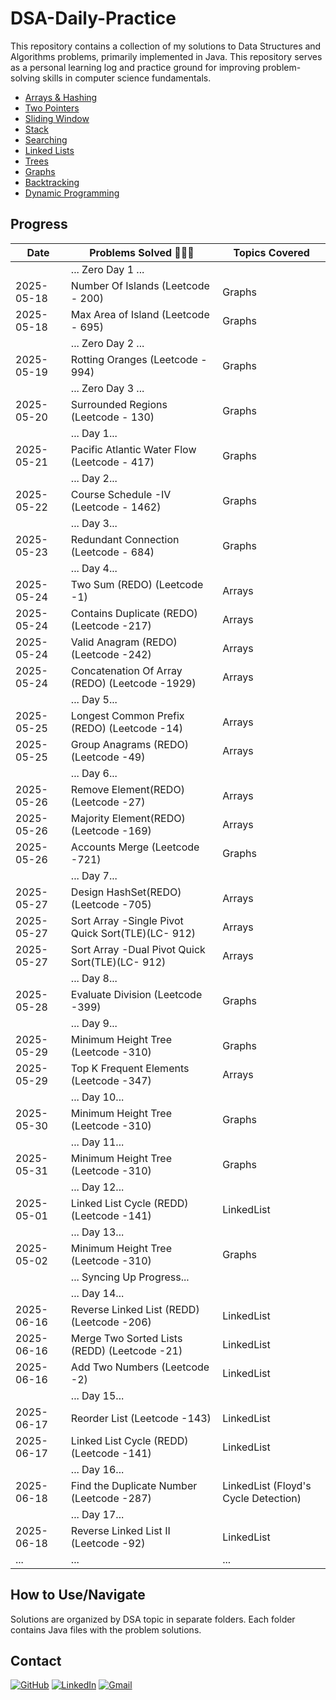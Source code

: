 # DSA-Daily-Practice 

This repository contains a collection of my solutions to Data Structures and Algorithms problems, primarily implemented in Java. This repository serves as a personal learning log and practice ground for improving problem-solving skills in computer science fundamentals.

* [Arrays & Hashing](Arrays%20&%20Hashing)
* [Two Pointers](Two%20Pointers)
* [Sliding Window](Sliding%20Window)
* [Stack](Stack)
* [Searching](Searching)
* [Linked Lists](Linked%20Lists)
* [Trees](Trees)
* [Graphs](Graphs)
* [Backtracking](Backtracking)
* [Dynamic Programming](Dynamic%20Programming)

## Progress

| Date       | Problems Solved 🔨💪🏼                            | Topics Covered          |
|------------|--------------------------------------------------|-------------------------|
|            | ... Zero Day 1 ...                               |                         |
| 2025-05-18 | Number Of Islands (Leetcode - 200)               | Graphs                  |
| 2025-05-18 | Max Area of Island (Leetcode - 695)              | Graphs                  |
|            | ... Zero Day 2 ...                               |                         |
| 2025-05-19 | Rotting Oranges (Leetcode - 994)                 | Graphs                  |
|            | ... Zero Day 3 ...                               |                         |
| 2025-05-20 | Surrounded Regions (Leetcode - 130)              | Graphs                  |
|            | ... Day 1...                                     |                         |
| 2025-05-21 | Pacific Atlantic Water Flow (Leetcode - 417)     | Graphs                  |
|            | ... Day 2...                                     |                         |
| 2025-05-22 | Course Schedule -IV (Leetcode - 1462)            | Graphs                  |
|            | ... Day 3...                                     |                         |
| 2025-05-23 | Redundant Connection (Leetcode - 684)            | Graphs                  |
|            | ... Day 4...                                     |                         |
| 2025-05-24 | Two Sum (REDO) (Leetcode -1)                     | Arrays                  |
| 2025-05-24 | Contains Duplicate (REDO) (Leetcode -217)        | Arrays                  |
| 2025-05-24 | Valid Anagram (REDO) (Leetcode -242)             | Arrays                  |
| 2025-05-24 | Concatenation Of Array (REDO) (Leetcode -1929)   | Arrays                  |
|            | ... Day 5...                                     |                         |
| 2025-05-25 | Longest Common Prefix (REDO) (Leetcode -14)      | Arrays                  |
| 2025-05-25 | Group Anagrams (REDO) (Leetcode -49)             | Arrays                  |
|            | ... Day 6...                                     |                         |
| 2025-05-26 | Remove Element(REDO) (Leetcode -27)              | Arrays                  |
| 2025-05-26 | Majority Element(REDO) (Leetcode -169)           | Arrays                  |
| 2025-05-26 | Accounts Merge (Leetcode -721)             | Graphs                  |
|            | ... Day 7...                                     |                         |
| 2025-05-27 | Design HashSet(REDO) (Leetcode -705)             | Arrays                  |
| 2025-05-27 | Sort Array -Single Pivot Quick Sort(TLE)(LC- 912)| Arrays                  |
| 2025-05-27 | Sort Array -Dual Pivot Quick Sort(TLE)(LC- 912)  | Arrays                  |
|            | ... Day 8...                                     |                         |
| 2025-05-28 | Evaluate Division (Leetcode -399)                | Graphs                  |
|            | ... Day 9...                                     |                         |
| 2025-05-29 | Minimum Height Tree (Leetcode -310)              | Graphs                  |
| 2025-05-29 | Top K Frequent Elements (Leetcode -347)          | Arrays                  |
|            | ... Day 10...                                    |                         |
| 2025-05-30 | Minimum Height Tree (Leetcode -310)              | Graphs                  |
|            | ... Day 11...                                    |                         |
| 2025-05-31 | Minimum Height Tree (Leetcode -310)              | Graphs                  |
|            | ... Day 12...                                    |                         |
| 2025-05-01 | Linked List Cycle (REDD) (Leetcode -141)         | LinkedList              |
|            | ... Day 13...                                    |                         |
| 2025-05-02 | Minimum Height Tree (Leetcode -310)              | Graphs                  |
|            | ... Syncing Up Progress...                       |                         |
|            | ... Day 14...                                    |                         |
| 2025-06-16 | Reverse Linked List (REDD) (Leetcode -206)       | LinkedList              |
| 2025-06-16 | Merge Two Sorted Lists (REDD) (Leetcode -21)     | LinkedList              |
| 2025-06-16 | Add Two Numbers (Leetcode -2)                    | LinkedList              |
|            | ... Day 15...                                    |                         |
| 2025-06-17 | Reorder List (Leetcode -143)                     | LinkedList              |
| 2025-06-17 | Linked List Cycle (REDD) (Leetcode -141)         | LinkedList              |
|            | ... Day 16...                                    |                         |
| 2025-06-18 | Find the Duplicate Number (Leetcode -287)        | LinkedList  (Floyd's Cycle Detection)            |
|            | ... Day 17...                                    |                         |
| 2025-06-18 | Reverse Linked List II (Leetcode -92)            | LinkedList              |
| ...        | ...                                              | ...                     |

## How to Use/Navigate

Solutions are organized by DSA topic in separate folders. Each folder contains Java files with the problem solutions.

## Contact

[![GitHub](https://img.shields.io/badge/GitHub-181717?style=flat-square&logo=github&logoColor=ffffff)](https://github.com/Haririshikesh/)
[![LinkedIn](https://img.shields.io/badge/LinkedIn-0A66C2?style=flat-square&logo=linkedin&logoColor=ffffff)](https://www.linkedin.com/in/RishikeshKesavan/)
[![Gmail](https://img.shields.io/badge/Gmail-D14836?style=flat-square&logo=gmail&logoColor=ffffff)](mailto:haririshikeshk2003@gmail.com)
